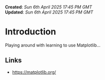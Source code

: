 **Created**: *Sun 6th April 2025 17:45 PM GMT*    
**Updated**: *Sun 6th April 2025 17:45 PM GMT*  

# Introduction

Playing around with learning to use Matplotlib...

## Links

- https://matplotlib.org/
